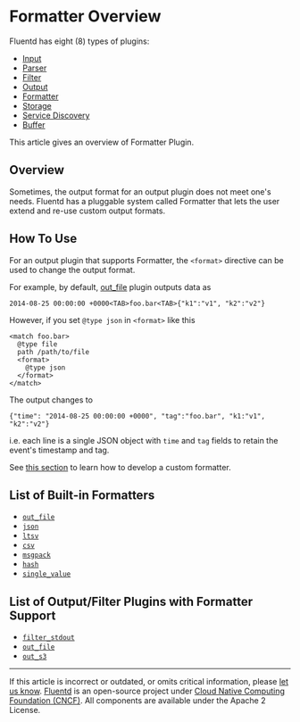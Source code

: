 # Formatter Overview

Fluentd has eight (8) types of plugins:

-   [Input](/plugins/input/README.md)
-   [Parser](/plugins/parser/README.md)
-   [Filter](/plugins/filter/README.md)
-   [Output](/plugins/output/README.md)
-   [Formatter](/plugins/formatter/README.md)
-   [Storage](/plugins/storage/README.md)
-   [Service Discovery](/plugins/service_discovery/README.md)
-   [Buffer](/plugins/buffer/README.md)

This article gives an overview of Formatter Plugin.


## Overview

Sometimes, the output format for an output plugin does not meet one's
needs. Fluentd has a pluggable system called Formatter that lets the
user extend and re-use custom output formats.


## How To Use

For an output plugin that supports Formatter, the `<format>` directive
can be used to change the output format.

For example, by default, [out\_file](/plugins/output/file.md) plugin outputs data as

```
2014-08-25 00:00:00 +0000<TAB>foo.bar<TAB>{"k1":"v1", "k2":"v2"}
```

However, if you set `@type json` in `<format>` like this

```
<match foo.bar>
  @type file
  path /path/to/file
  <format>
    @type json
  </format>
</match>
```

The output changes to

```
{"time": "2014-08-25 00:00:00 +0000", "tag":"foo.bar", "k1:"v1", "k2":"v2"}
```

i.e. each line is a single JSON object with `time` and `tag` fields to retain
the event's timestamp and tag.

See [this section](/developer/plugin-development.md/#text-formatter-plugins) to
learn how to develop a custom formatter.


## List of Built-in Formatters

-   [`out_file`](/plugins/formatter/out_file.md)
-   [`json`](/plugins/formatter/json.md)
-   [`ltsv`](/plugins/formatter/ltsv.md)
-   [`csv`](/plugins/formatter/csv.md)
-   [`msgpack`](/plugins/formatter/msgpack.md)
-   [`hash`](/plugins/formatter/hash.md)
-   [`single_value`](/plugins/formatter/single_value.md)


## List of Output/Filter Plugins with Formatter Support

-   [`filter_stdout`](/plugins/filter/stdout.md)
-   [`out_file`](/plugins/output/file.md)
-   [`out_s3`](/plugins/output/s3.md)


------------------------------------------------------------------------

If this article is incorrect or outdated, or omits critical information, please
[let us know](https://github.com/fluent/fluentd-docs-gitbook/issues?state=open).
[Fluentd](http://www.fluentd.org/) is an open-source project under [Cloud Native
Computing Foundation (CNCF)](https://cncf.io/). All components are available
under the Apache 2 License.
